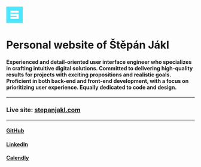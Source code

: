 <p align="left">
<a href="https://stepanjakl.com" target="_blank">
	<img src="./images/logo-static-1.svg" alt="Logo" height="44" />
</a>
</p>

# Personal website of Štěpán Jákl

#### Experienced and detail-oriented user interface engineer who specializes in crafting intuitive digital solutions. Committed to delivering high-quality results for projects with exciting propositions and realistic goals. Proficient in both back-end and front-end development, with a focus on prioritizing user experience. Equally dedicated to code and design.

---

### Live site: [stepanjakl.com](https://stepanjakl.com)

---

#### [GitHub](https://github.com/stepanjakl)

#### [LinkedIn](https://www.linkedin.com/in/stepanjakl)

#### [Calendly](https://calendly.com/stepanjakl)
